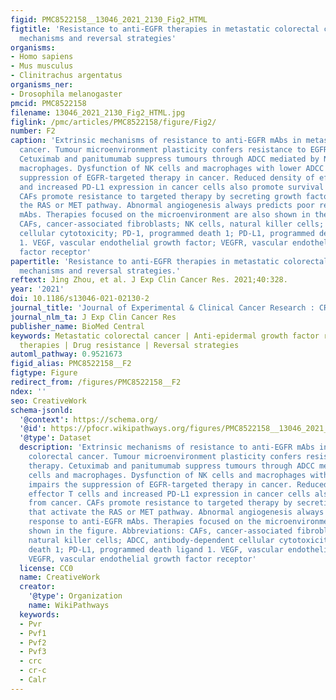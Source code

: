 ```yaml
---
figid: PMC8522158__13046_2021_2130_Fig2_HTML
figtitle: 'Resistance to anti-EGFR therapies in metastatic colorectal cancer: underlying
  mechanisms and reversal strategies'
organisms:
- Homo sapiens
- Mus musculus
- Clinitrachus argentatus
organisms_ner:
- Drosophila melanogaster
pmcid: PMC8522158
filename: 13046_2021_2130_Fig2_HTML.jpg
figlink: /pmc/articles/PMC8522158/figure/Fig2/
number: F2
caption: 'Extrinsic mechanisms of resistance to anti-EGFR mAbs in metastatic colorectal
  cancer. Tumour microenvironment plasticity confers resistance to EGFR-targeted therapy.
  Cetuximab and panitumumab suppress tumours through ADCC mediated by NK cells and
  macrophages. Dysfunction of NK cells and macrophages with lower ADCC impairs the
  suppression of EGFR-targeted therapy in cancer. Reduced density of effector T cells
  and increased PD-L1 expression in cancer cells also promote survival from cancer.
  CAFs promote resistance to targeted therapy by secreting growth factors that activate
  the RAS or MET pathway. Abnormal angiogenesis always predicts poor response to anti-EGFR
  mAbs. Therapies focused on the microenvironment are also shown in the figure. Abbreviations:
  CAFs, cancer-associated fibroblasts; NK cells, natural killer cells; ADCC, antibody-dependent
  cellular cytotoxicity; PD-1, programmed death 1; PD-L1, programmed death ligand
  1. VEGF, vascular endothelial growth factor; VEGFR, vascular endothelial growth
  factor receptor'
papertitle: 'Resistance to anti-EGFR therapies in metastatic colorectal cancer: underlying
  mechanisms and reversal strategies.'
reftext: Jing Zhou, et al. J Exp Clin Cancer Res. 2021;40:328.
year: '2021'
doi: 10.1186/s13046-021-02130-2
journal_title: 'Journal of Experimental & Clinical Cancer Research : CR'
journal_nlm_ta: J Exp Clin Cancer Res
publisher_name: BioMed Central
keywords: Metastatic colorectal cancer | Anti-epidermal growth factor receptor targeted
  therapies | Drug resistance | Reversal strategies
automl_pathway: 0.9521673
figid_alias: PMC8522158__F2
figtype: Figure
redirect_from: /figures/PMC8522158__F2
ndex: ''
seo: CreativeWork
schema-jsonld:
  '@context': https://schema.org/
  '@id': https://pfocr.wikipathways.org/figures/PMC8522158__13046_2021_2130_Fig2_HTML.html
  '@type': Dataset
  description: 'Extrinsic mechanisms of resistance to anti-EGFR mAbs in metastatic
    colorectal cancer. Tumour microenvironment plasticity confers resistance to EGFR-targeted
    therapy. Cetuximab and panitumumab suppress tumours through ADCC mediated by NK
    cells and macrophages. Dysfunction of NK cells and macrophages with lower ADCC
    impairs the suppression of EGFR-targeted therapy in cancer. Reduced density of
    effector T cells and increased PD-L1 expression in cancer cells also promote survival
    from cancer. CAFs promote resistance to targeted therapy by secreting growth factors
    that activate the RAS or MET pathway. Abnormal angiogenesis always predicts poor
    response to anti-EGFR mAbs. Therapies focused on the microenvironment are also
    shown in the figure. Abbreviations: CAFs, cancer-associated fibroblasts; NK cells,
    natural killer cells; ADCC, antibody-dependent cellular cytotoxicity; PD-1, programmed
    death 1; PD-L1, programmed death ligand 1. VEGF, vascular endothelial growth factor;
    VEGFR, vascular endothelial growth factor receptor'
  license: CC0
  name: CreativeWork
  creator:
    '@type': Organization
    name: WikiPathways
  keywords:
  - Pvr
  - Pvf1
  - Pvf2
  - Pvf3
  - crc
  - cr-c
  - Calr
---
```

